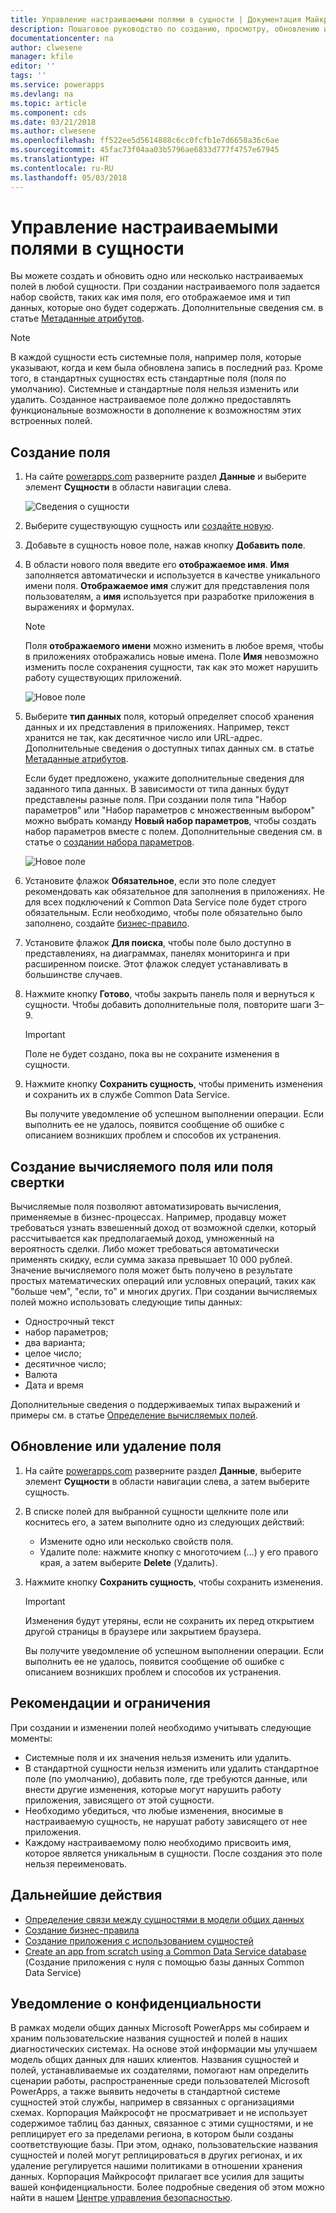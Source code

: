 ```yaml
---
title: Управление настраиваемыми полями в сущности | Документация Майкрософт
description: Пошаговое руководство по созданию, просмотру, обновлению и удалению настраиваемых полей в сущности в CDS for Apps.
documentationcenter: na
author: clwesene
manager: kfile
editor: ''
tags: ''
ms.service: powerapps
ms.devlang: na
ms.topic: article
ms.component: cds
ms.date: 03/21/2018
ms.author: clwesene
ms.openlocfilehash: ff522ee5d5614888c6cc0fcfb1e7d6658a36c6ae
ms.sourcegitcommit: 45fac73f04aa03b5796ae6833d777f4757e67945
ms.translationtype: HT
ms.contentlocale: ru-RU
ms.lasthandoff: 05/03/2018
---
```

# <a name="manage-custom-fields-in-an-entity"></a>Управление настраиваемыми полями в сущности
Вы можете создать и обновить одно или несколько настраиваемых полей в любой сущности. При создании настраиваемого поля задается набор свойств, таких как имя поля, его отображаемое имя и тип данных, которые оно будет содержать. Дополнительные сведения см. в статье [Метаданные атрибутов](../../developer/common-data-service/entity-attribute-metadata.md).

> [!NOTE]
> В каждой сущности есть системные поля, например поля, которые указывают, когда и кем была обновлена запись в последний раз. Кроме того, в стандартных сущностях есть стандартные поля (поля по умолчанию). Системные и стандартные поля нельзя изменить или удалить. Созданное настраиваемое поле должно предоставлять функциональные возможности в дополнение к возможностям этих встроенных полей.

## <a name="create-a-field"></a>Создание поля
1. На сайте [powerapps.com](https://web.powerapps.com) разверните раздел **Данные** и выберите элемент **Сущности** в области навигации слева.

    ![Сведения о сущности](./media/data-platform-cds-create-entity/entitylist.png "Список сущностей")

2. Выберите существующую сущность или [создайте новую](data-platform-create-entity.md).

3. Добавьте в сущность новое поле, нажав кнопку **Добавить поле**.

4. В области нового поля введите его **отображаемое имя**. **Имя** заполняется автоматически и используется в качестве уникального имени поля. **Отображаемое имя** служит для представления поля пользователям, а **имя** используется при разработке приложения в выражениях и формулах.

    > [!NOTE]
    > Поля **отображаемого имени** можно изменить в любое время, чтобы в приложениях отображались новые имена. Поле **Имя** невозможно изменить после сохранения сущности, так как это может нарушить работу существующих приложений.

    ![Новое поле](./media/data-platform-cds-create-entity/newfieldpanel.png "Область нового поля")

5. Выберите **тип данных** поля, который определяет способ хранения данных и их представления в приложениях. Например, текст хранится не так, как десятичное число или URL-адрес. Дополнительные сведения о доступных типах данных см. в статье [Метаданные атрибутов](../../developer/common-data-service/entity-attribute-metadata.md).

    Если будет предложено, укажите дополнительные сведения для заданного типа данных. В зависимости от типа данных будут представлены разные поля. При создании поля типа "Набор параметров" или "Набор параметров с множественным выбором" можно выбрать команду **Новый набор параметров**, чтобы создать набор параметров вместе с полем. Дополнительные сведения см. в статье о [создании набора параметров](custom-picklists.md).

    ![Новое поле](./media/data-platform-cds-create-entity/newfieldpanel-2.png "Область нового поля")


7. Установите флажок **Обязательное**, если это поле следует рекомендовать как обязательное для заполнения в приложениях. Не для всех подключений к Common Data Service поле будет строго обязательным. Если необходимо, чтобы поле обязательно было заполнено, создайте [бизнес-правило](data-platform-create-business-rule.md).

8. Установите флажок **Для поиска**, чтобы поле было доступно в представлениях, на диаграммах, панелях мониторинга и при расширенном поиске. Этот флажок следует устанавливать в большинстве случаев.

9. Нажмите кнопку **Готово**, чтобы закрыть панель поля и вернуться к сущности. Чтобы добавить дополнительные поля, повторите шаги 3–9.
   
    > [!IMPORTANT]
    > Поле не будет создано, пока вы не сохраните изменения в сущности.

10. Нажмите кнопку **Сохранить сущность**, чтобы применить изменения и сохранить их в службе Common Data Service.

    Вы получите уведомление об успешном выполнении операции. Если выполнить ее не удалось, появится сообщение об ошибке с описанием возникших проблем и способов их устранения.

## <a name="create-a-calculated-or-roll-up-field"></a>Создание вычисляемого поля или поля свертки
Вычисляемые поля позволяют автоматизировать вычисления, применяемые в бизнес-процессах. Например, продавцу может требоваться узнать взвешенный доход от возможной сделки, который рассчитывается как предполагаемый доход, умноженный на вероятность сделки. Либо может требоваться автоматически применять скидку, если сумма заказа превышает 10 000 рублей. Значение вычисляемого поля может быть получено в результате простых математических операций или условных операций, таких как "больше чем", "если, то" и многих других. При создании вычисляемых полей можно использовать следующие типы данных:

* Однострочный текст
* набор параметров;
* два варианта;
* целое число;
* десятичное число;
* Валюта
* Дата и время

Дополнительные сведения о поддерживаемых типах выражений и примеры см. в статье [Определение вычисляемых полей](/dynamics365/customer-engagement/customize/define-calculated-fields).

## <a name="update-or-delete-a-field"></a>Обновление или удаление поля
1. На сайте [powerapps.com](https://web.powerapps.com) разверните раздел **Данные**, выберите элемент **Сущности** в области навигации слева, а затем выберите сущность.
2. В списке полей для выбранной сущности щелкните поле или коснитесь его, а затем выполните одно из следующих действий:
   
   * Измените одно или несколько свойств поля.
   * Удалите поле: нажмите кнопку с многоточием (...) у его правого края, а затем выберите **Delete** (Удалить).

3. Нажмите кнопку **Сохранить сущность**, чтобы сохранить изменения.
   
    > [!IMPORTANT]
    > Изменения будут утеряны, если не сохранить их перед открытием другой страницы в браузере или закрытием браузера.

    Вы получите уведомление об успешном выполнении операции. Если выполнить ее не удалось, появится сообщение об ошибке с описанием возникших проблем и способов их устранения.

## <a name="best-practices-and-restrictions"></a>Рекомендации и ограничения
При создании и изменении полей необходимо учитывать следующие моменты:

* Системные поля и их значения нельзя изменить или удалить.
* В стандартной сущности нельзя изменить или удалить стандартное поле (по умолчанию), добавить поле, где требуются данные, или внести другие изменения, которые могут нарушить работу приложения, зависящего от этой сущности.
* Необходимо убедиться, что любые изменения, вносимые в настраиваемую сущность, не нарушат работу зависящего от нее приложения.
* Каждому настраиваемому полю необходимо присвоить имя, которое является уникальным в сущности. После создания это поле нельзя переименовать.

## <a name="next-steps"></a>Дальнейшие действия
* [Определение связи между сущностями в модели общих данных](data-platform-entity-lookup.md)
* [Создание бизнес-правила](data-platform-create-business-rule.md)
* [Создание приложения с использованием сущностей](../canvas-apps/data-platform-create-app.md)
* [Create an app from scratch using a Common Data Service database](../canvas-apps/data-platform-create-app-scratch.md) (Создание приложения с нуля с помощью базы данных Common Data Service)

## <a name="privacy-notice"></a>Уведомление о конфиденциальности
В рамках модели общих данных Microsoft PowerApps мы собираем и храним пользовательские названия сущностей и полей в наших диагностических системах.  На основе этой информации мы улучшаем модель общих данных для наших клиентов. Названия сущностей и полей, устанавливаемые их создателями, помогают нам определить сценарии работы, распространенные среди пользователей Microsoft PowerApps, а также выявить недочеты в стандартной системе сущностей этой службы, например в связанных с организациями схемах. Корпорация Майкрософт не просматривает и не использует содержимое таблиц баз данных, связанное с этими сущностями, и не реплицирует его за пределами региона, в котором были созданы соответствующие базы. При этом, однако, пользовательские названия сущностей и полей могут реплицироваться в других регионах, и их удаление регулируется нашими политиками в отношении хранения данных. Корпорация Майкрософт прилагает все усилия для защиты вашей конфиденциальности. Более подробные сведения об этом можно найти в нашем [Центре управления безопасностью](https://www.microsoft.com/trustcenter/Privacy/default.aspx).

